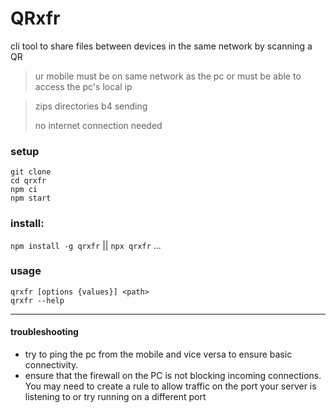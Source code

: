 # QRxfr
cli tool to share files between devices in the same network by scanning a QR
> ur mobile must be on same network as the pc or must be able to access the pc's local ip

> zips directories b4 sending
> 
> no internet connection needed
### setup
```
git clone
cd qrxfr
npm ci
npm start
```
### install:
`npm install -g qrxfr` || `npx qrxfr` ...
### usage
```
qrxfr [options {values}] <path>
qrxfr --help
```
---
#### troubleshooting
- try to ping the pc from the mobile and vice versa to ensure basic connectivity.
- ensure that the firewall on the PC is not blocking incoming connections. You may need to create a rule to allow traffic on the port your server is listening to or try running on a different port
